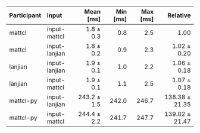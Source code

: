 | Participant | Input | Mean [ms] | Min [ms] | Max [ms] | Relative |
|:---|:---|---:|---:|---:|---:|
| mattcl | input-mattcl | 1.8 ± 0.3 | 0.8 | 2.5 | 1.00 |
| mattcl | input-lanjian | 1.8 ± 0.2 | 0.9 | 2.3 | 1.02 ± 0.20 |
| lanjian | input-lanjian | 1.9 ± 0.1 | 1.0 | 2.2 | 1.06 ± 0.18 |
| lanjian | input-mattcl | 1.9 ± 0.1 | 1.1 | 2.5 | 1.07 ± 0.18 |
| mattcl-py | input-lanjian | 243.2 ± 1.5 | 242.0 | 246.7 | 138.38 ± 21.35 |
| mattcl-py | input-mattcl | 244.4 ± 2.2 | 241.7 | 247.7 | 139.02 ± 21.47 |
